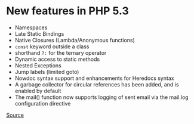 # New features in PHP 5.3

- Namespaces
- Late Static Bindings
- Native Closures (Lambda/Anonymous functions)
- `const` keyword outside a class
- shorthand `?:` for the ternary operator
- Dynamic access to static methods
- Nested Exceptions
- Jump labels (limited goto)
- Nowdoc syntax support and enhancements for Heredocs syntax
- A garbage collector for circular references has been added, and is enabled by default
- The mail() function now supports logging of sent email via the mail.log configuration directive

[Source](http://php.net/manual/en/migration53.new-features.php)
